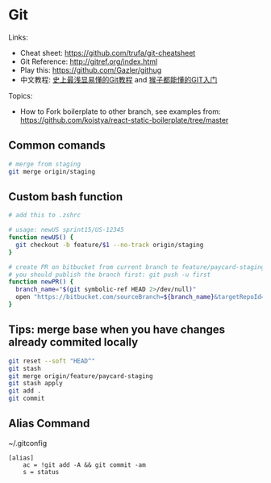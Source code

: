# Git
Links:
- Cheat sheet: https://github.com/trufa/git-cheatsheet
- Git Reference: http://gitref.org/index.html
- Play this: https://github.com/Gazler/githug
- 中文教程: [史上最浅显易懂的Git教程](http://www.liaoxuefeng.com/wiki/0013739516305929606dd18361248578c67b8067c8c017b000) and [猴子都能懂的GIT入门](http://backlogtool.com/git-guide/cn/)


Topics:
- How to Fork boilerplate to other branch, see examples from: https://github.com/koistya/react-static-boilerplate/tree/master

## Common comands

```bash
# merge from staging
git merge origin/staging
```

## Custom bash function

```bash
# add this to .zshrc

# usage: newUS sprint15/US-12345
function newUS() {
  git checkout -b feature/$1 --no-track origin/staging
}

# create PR on bitbucket from current branch to feature/paycard-staging
# you should publish the branch first: git push -u first
function newPR() {
  branch_name="$(git symbolic-ref HEAD 2>/dev/null)"
  open "https://bitbucket.com/sourceBranch=${branch_name}&targetRepoId=6565" 
}
```


## Tips: merge base when you have changes already commited locally

```bash
git reset --soft "HEAD^"
git stash
git merge origin/feature/paycard-staging
git stash apply
git add .
git commit
```

## Alias Command
~/.gitconfig
```
[alias]
    ac = !git add -A && git commit -am
    s = status
```
